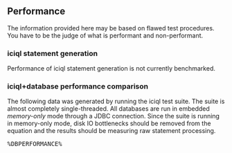 
## Performance

The information provided here may be based on flawed test procedures.  You have to be the judge of what is performant and non-performant.

### iciql statement generation

Performance of iciql statement generation is not currently benchmarked.

### iciql+database performance comparison

The following data was generated by running the iciql test suite. The suite is almost completely single-threaded.  All databases are run in embedded *memory-only* mode through a JDBC connection.  Since the suite is running in memory-only mode, disk IO bottlenecks should be removed from the equation and the results should be measuring raw statement processing.

<pre>
%DBPERFORMANCE%
</pre>